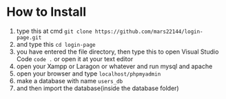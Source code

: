 # How to Install
1. type this at cmd
   ```git clone https://github.com/mars22144/login-page.git```
2. and type this 
   ```cd login-page```
3. you have entered the file directory, then type this to open Visual Studio Code
   ```code .``` or open it at your text editor
4. open your Xampp or Laragon or whatever and run mysql and apache
5. open your browser and type ```localhost/phpmyadmin```
6. make a database with name ```users_db```
7. and then import the database(inside the database folder)
